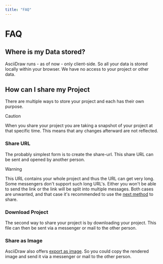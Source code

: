 ```yaml
---
title: "FAQ"
---
```


# FAQ

## Where is my Data stored?

AsciiDraw runs - as of now - only client-side. So all your data is stored locally within your browser.
We have no access to your project or other data.

## How can I share my Project

There are multiple ways to store your project and each has their own purpose.

> [!CAUTION]
> When you share your project you are taking a snapshot of your project at that specific time.
> This means that any changes afterward are not reflected.

### Share URL

The probably simplest form is to create the share-url.
This share URL can be sent and opened by another person.

> [!WARNING]
> This URL contains your whole project and thus the URL can get very long.
> Some messengers don't support such long URL's.
> Either you won't be able to send the link or the link will be split into multiple messages.
> Both cases are unwanted, and that case it's recommended to use the [next method](#download-project) to share.

### Download Project

The second way to share your project is by downloading your project.
This file can then be sent via a messenger or mail to the other person.

### Share as Image

AsciiDraw also offers [export as image](./export/image/index.md). So you could copy the rendered image and send it via a messenger or mail to the other person.
